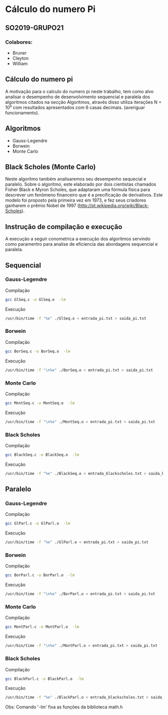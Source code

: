
# Cálculo do numero Pi
## SO2019-GRUPO21
### Colabores:
- Bruner
- Cleyton
- William


## Cálculo do numero pi
A motivação para o calculo do numero pi neste trabalho, tem como alvo analisar o desempenho de desenvolvimento sequencial e paralela dos algoritmos citados na secção Algoritmos, através disso utiliza iterações N = 10⁹ com resultados apresentados com 6 casas decimais. (averiguar funcionamento).

## Algoritmos
- Gauss-Legendre
- Borwein
- Monte Carlo

## Black Scholes (Monte Carlo)

Neste algoritmo também analisaremos seu desempenho sequecial e paralelo. 
Sobre o algoritmo, este elaborado por dois cientistas chamados Fisher Black e Myron Scholes, que adaptaram
uma fórmula física para descrever um fenômeno financeiro que é a precificação de
derivativos. Este modelo foi proposto pela primeira vez em 1973, e fez seus criadores
ganharem o prêmio Nobel de 1997 (http://pt.wikipedia.org/wiki/Black-Scholes).



## Instrução de compilação e execução

A execução a seguir conometrica a execução dos algoritmos servindo como paramentro para analise de eficiencia das abordagens sequencial e paralela.

## Sequencial
### Gauss-Legendre
Compilação
```bash
gcc GlSeq.c -o GlSeq.o  -lm
```
Execução
```bash
/usr/bin/time -f "%e" ./GlSeq.o < entrada_pi.txt > saida_pi.txt
```
### Borwein
Compilação
```bash
gcc BorSeq.c -o BorSeq.o  -lm
```
Execução
```bash
/usr/bin/time -f "\n%e" ./BorSeq.o < entrada_pi.txt > saida_pi.txt
```

### Monte Carlo
Compilação
```bash
gcc MontSeq.c -o MontSeq.o  -lm
```
Execução
```bash
/usr/bin/time -f "\n%e" ./MontSeq.o < entrada_pi.txt > saida_pi.txt
```
### Black Scholes
Compilação
```bash
gcc BlackSeq.c -o BlackSeq.o  -lm
```
Execução
```bash
/usr/bin/time -f "%e" ./BlackSeq.o < entrada_blackscholes.txt > saida_blackscholes.txt
```

## Paralelo
### Gauss-Legendre
Compilação
```bash
gcc GlParl.c -o GlParl.o  -lm
```
Execução
```bash
/usr/bin/time -f "%e" ./GlParl.o < entrada_pi.txt > saida_pi.txt
```
### Borwein
Compilação
```bash
gcc BorParl.c -o BorParl.o  -lm
```
Execução
```bash
/usr/bin/time -f "\n%e" ./BorParl.o < entrada_pi.txt > saida_pi.txt
```

### Monte Carlo
Compilação
```bash
gcc MontParl.c -o MontParl.o  -lm
```
Execução
```bash
/usr/bin/time -f "\n%e" ./MontParl.o < entrada_pi.txt > saida_pi.txt
```
### Black Scholes
Compilação
```bash
gcc BlackParl.c -o BlackParl.o  -lm
```
Execução
```bash
/usr/bin/time -f "%e" ./BlackParl.o < entrada_blackscholes.txt > saida_blackscholes.txt
```

Obs: Comando '-lm' fixa as funções da biblioteca math.h

